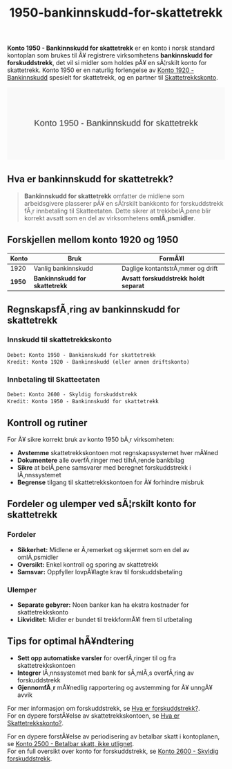 ﻿---
title: "1950-bankinnskudd-for-skattetrekk"
meta_title: "1950-bankinnskudd-for-skattetrekk"
meta_description: "**Konto 1950 - Bankinnskudd for skattetrekk** er en konto i norsk standard kontoplan som brukes til Ã¥ registrere virksomhetens **bankinnskudd for forskuddstrek..."
slug: 1950-bankinnskudd-for-skattetrekk
type: blog
layout: pages/single
---

**Konto 1950 - Bankinnskudd for skattetrekk** er en konto i norsk standard kontoplan som brukes til Ã¥ registrere virksomhetens **bankinnskudd for forskuddstrekk**, det vil si midler som holdes pÃ¥ en sÃ¦rskilt konto for skattetrekk. Konto 1950 er en naturlig forlengelse av [Konto 1920 - Bankinnskudd](/blogs/kontoplan/1920-bankinnskudd "Konto 1920 - Bankinnskudd") spesielt for skattetrekk, og en partner til [Skattetrekkskonto](/blogs/regnskap/hva-er-skattetrekkskonto "Hva er Skattetrekkskonto? Komplett Guide til Administrasjon og RegnskapsfÃ¸ring").

![Illustrasjon av konto 1950 bankinnskudd for skattetrekk](1950-bankinnskudd-for-skattetrekk-image.svg)

## Hva er bankinnskudd for skattetrekk?

> **Bankinnskudd for skattetrekk** omfatter de midlene som arbeidsgivere plasserer pÃ¥ en sÃ¦rskilt bankkonto for forskuddstrekk fÃ¸r innbetaling til Skatteetaten. Dette sikrer at trekkbelÃ¸pene blir korrekt avsatt som en del av virksomhetens **omlÃ¸psmidler**.

## Forskjellen mellom konto 1920 og 1950

| Konto   | Bruk                    | FormÃ¥l                             |
|---------|-------------------------|------------------------------------|
| 1920    | Vanlig bankinnskudd     | Daglige kontantstrÃ¸mmer og drift   |
| **1950** | **Bankinnskudd for skattetrekk** | **Avsatt forskuddstrekk holdt separat** |

## RegnskapsfÃ¸ring av bankinnskudd for skattetrekk

### Innskudd til skattetrekkskonto

```
Debet: Konto 1950 - Bankinnskudd for skattetrekk
Kredit: Konto 1920 - Bankinnskudd (eller annen driftskonto)
```

### Innbetaling til Skatteetaten

```
Debet: Konto 2600 - Skyldig forskuddstrekk
Kredit: Konto 1950 - Bankinnskudd for skattetrekk
```

## Kontroll og rutiner

For Ã¥ sikre korrekt bruk av konto 1950 bÃ¸r virksomheten:

* **Avstemme** skattetrekkskontoen mot regnskapssystemet hver mÃ¥ned
* **Dokumentere** alle overfÃ¸ringer med tilhÃ¸rende bankbilag
* **Sikre** at belÃ¸pene samsvarer med beregnet forskuddstrekk i lÃ¸nnssystemet
* **Begrense** tilgang til skattetrekkskontoen for Ã¥ forhindre misbruk

## Fordeler og ulemper ved sÃ¦rskilt konto for skattetrekk

### Fordeler

* **Sikkerhet:** Midlene er Ã¸remerket og skjermet som en del av omlÃ¸psmidler
* **Oversikt:** Enkel kontroll og sporing av skattetrekk
* **Samsvar:** Oppfyller lovpÃ¥lagte krav til forskuddsbetaling

### Ulemper

* **Separate gebyrer:** Noen banker kan ha ekstra kostnader for skattetrekkskonto
* **Likviditet:** Midler er bundet til trekkformÃ¥l frem til utbetaling

## Tips for optimal hÃ¥ndtering

* **Sett opp automatiske varsler** for overfÃ¸ringer til og fra skattetrekkskontoen
* **Integrer** lÃ¸nnssystemet med bank for sÃ¸mlÃ¸s overfÃ¸ring av forskuddstrekk
* **GjennomfÃ¸r** mÃ¥nedlig rapportering og avstemming for Ã¥ unngÃ¥ avvik

For mer informasjon om forskuddstrekk, se [Hva er forskuddstrekk?](/blogs/regnskap/hva-er-forskuddstrekk "Hva er Forskuddstrekk? Guide til beregning").  
For en dypere forstÃ¥else av skattetrekkskontoen, se [Hva er Skattetrekkskonto?](/blogs/regnskap/hva-er-skattetrekkskonto "Hva er Skattetrekkskonto? Komplett Guide til Administrasjon og RegnskapsfÃ¸ring").

For en dypere forstÃ¥else av periodisering av betalbar skatt i kontoplanen, se [Konto 2500 - Betalbar skatt, ikke utlignet](/blogs/kontoplan/2500-betalbar-skatt-ikke-utlignet "Konto 2500 - Betalbar skatt, ikke utlignet").  
For en full oversikt over konto for forskuddstrekk, se [Konto 2600 - Skyldig forskuddstrekk](/blogs/kontoplan/2600-forskuddstrekk "Konto 2600 - Skyldig forskuddstrekk").
